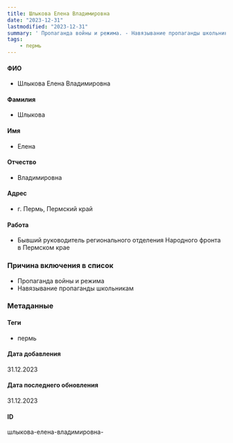 ```yaml
---
title: Шлыкова Елена Владимировна
date: "2023-12-31"
lastmodified: "2023-12-31"
summary: ' Пропаганда войны и режима. - Навязывание пропаганды школьникам'
tags: 
    - пермь
---
```

<!--# pp2-->
<!--## Фигурант-->
<!--### Личные данные-->
#### ФИО
- Шлыкова Елена Владимировна
#### Фамилия
- Шлыкова
#### Имя
- Елена
#### Отчество
- Владимировна
#### Адрес
- г. Пермь, Пермский край
#### Работа
- Бывший руководитель регионального отделения Народного фронта в Пермском крае
### Причина включения в список
- Пропаганда войны и режима
- Навязывание пропаганды школьникам
### Метаданные
#### Теги
- пермь
#### Дата добавления
31.12.2023
#### Дата последнего обновления
31.12.2023
#### ID
шлыкова-елена-владимировна-
<!--## END;-->
